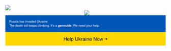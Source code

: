 <a href="https://api.daily.dev/get?r=thecyanaxolotl" target="_blank">
  <div>
      <img
    width="356"
    align="left"
    src="https://count.getloli.com/get/@:TheCyanAxolotl?theme=rule34"
  />
  <img
    width="256"
    align="right"
    src="https://raw.githubusercontent.com/thecyanaxolotl/thecyanaxolotl/main/devcard.svg"
  />
  </div>
  
 </a>
  <a href="https://api.daily.dev/get?r=thecyanaxolotl" target="_blank">

</a>

[![Stand With Ukraine](https://raw.githubusercontent.com/vshymanskyy/StandWithUkraine/main/banner2-direct.svg)](https://ukraine.europarl.europa.eu/)
